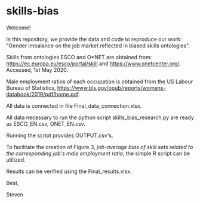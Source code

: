 # skills-bias
Welcome!

In this repository, we provide the data and code to reproduce our work: "Gender imbalance on the job market reflected in biased skills ontologies".

Skills from ontologies ESCO and O\*NET are obtained from: https://ec.europa.eu/esco/portal/skill and https://www.onetcenter.org/. Accessed, 1st May 2020. 

Male employment ratios of each occupation is obtained from the US Labour Bureau of Statistics, https://www.bls.gov/opub/reports/womens-databook/2019/pdf/home.pdf.

All data is connected in file Final_data_connection.xlsx.

All data necessary to run the python script skills_bias_research.py are ready as ESCO_EN.csv, ONET_EN.csv.

Running the script provides OUTPUT.csv's. 

To facilitate the creation of Figure 3, _job-average bias of skill sets related to the corresponding job's male employment ratio_, the simple R script can be utilized.

Results can be verified using the Final_results.xlsx.

Best,

Steven
